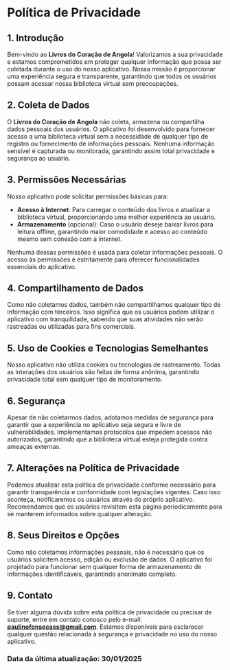 # Política de Privacidade

## 1. Introdução
Bem-vindo ao **Livros do Coração de Angola**! Valorizamos a sua privacidade e estamos comprometidos em proteger qualquer informação que possa ser coletada durante o uso do nosso aplicativo. Nossa missão é proporcionar uma experiência segura e transparente, garantindo que todos os usuários possam acessar nossa biblioteca virtual sem preocupações.

## 2. Coleta de Dados
O **Livros do Coração de Angola** não coleta, armazena ou compartilha dados pessoais dos usuários. O aplicativo foi desenvolvido para fornecer acesso a uma biblioteca virtual sem a necessidade de qualquer tipo de registro ou fornecimento de informações pessoais. Nenhuma informação sensível é capturada ou monitorada, garantindo assim total privacidade e segurança ao usuário.

## 3. Permissões Necessárias
Nosso aplicativo pode solicitar permissões básicas para:
- **Acesso à Internet**: Para carregar o conteúdo dos livros e atualizar a biblioteca virtual, proporcionando uma melhor experiência ao usuário.
- **Armazenamento** (opcional): Caso o usuário deseje baixar livros para leitura offline, garantindo maior comodidade e acesso ao conteúdo mesmo sem conexão com a internet.

Nenhuma dessas permissões é usada para coletar informações pessoais. O acesso às permissões é estritamente para oferecer funcionalidades essenciais do aplicativo.

## 4. Compartilhamento de Dados
Como não coletamos dados, também não compartilhamos qualquer tipo de informação com terceiros. Isso significa que os usuários podem utilizar o aplicativo com tranquilidade, sabendo que suas atividades não serão rastreadas ou utilizadas para fins comerciais.

## 5. Uso de Cookies e Tecnologias Semelhantes
Nosso aplicativo não utiliza cookies ou tecnologias de rastreamento. Todas as interações dos usuários são feitas de forma anônima, garantindo privacidade total sem qualquer tipo de monitoramento.

## 6. Segurança
Apesar de não coletarmos dados, adotamos medidas de segurança para garantir que a experiência no aplicativo seja segura e livre de vulnerabilidades. Implementamos protocolos que impedem acessos não autorizados, garantindo que a biblioteca virtual esteja protegida contra ameaças externas.

## 7. Alterações na Política de Privacidade
Podemos atualizar esta política de privacidade conforme necessário para garantir transparência e conformidade com legislações vigentes. Caso isso aconteça, notificaremos os usuários através do próprio aplicativo. Recomendamos que os usuários revisitem esta página periodicamente para se manterem informados sobre qualquer alteração.

## 8. Seus Direitos e Opções
Como não coletamos informações pessoais, não é necessário que os usuários solicitem acesso, edição ou exclusão de dados. O aplicativo foi projetado para funcionar sem qualquer forma de armazenamento de informações identificáveis, garantindo anonimato completo.

## 9. Contato
Se tiver alguma dúvida sobre esta política de privacidade ou precisar de suporte, entre em contato conosco pelo e-mail: **paulinofonsecass@gmail.com**. Estamos disponíveis para esclarecer qualquer questão relacionada à segurança e privacidade no uso do nosso aplicativo.

### Data da última atualização: 30/01/2025
